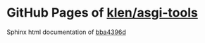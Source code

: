 GitHub Pages of [klen/asgi-tools](https://github.com/klen/asgi-tools.git)
===
Sphinx html documentation of [bba4396d](https://github.com/klen/asgi-tools/tree/bba4396d04ad411adf2fdfddc6aaf231b074f4c2)
